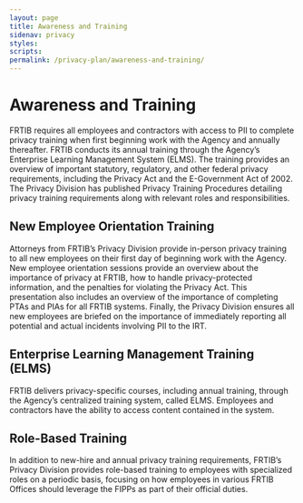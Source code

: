 ```yaml
---
layout: page
title: Awareness and Training
sidenav: privacy
styles:
scripts:
permalink: /privacy-plan/awareness-and-training/
---
```

# Awareness and Training

FRTIB requires all employees and contractors with access to PII to complete privacy training when first beginning work with the Agency and annually thereafter. FRTIB conducts its annual training through the Agency’s Enterprise Learning Management System (ELMS). The training provides an overview of important statutory, regulatory, and other federal privacy requirements, including the Privacy Act and the E-Government Act of 2002.  The Privacy Division has published Privacy Training Procedures detailing privacy training requirements along with relevant roles and responsibilities.  

## New Employee Orientation Training

Attorneys from FRTIB’s Privacy Division provide in-person privacy training to all new employees on their first day of beginning work with the Agency. New employee orientation sessions provide an overview about the importance of privacy at FRTIB, how to handle privacy-protected information, and the penalties for violating the Privacy Act. This presentation also includes an overview of the importance of completing PTAs and PIAs for all FRTIB systems. Finally, the Privacy Division ensures all new employees are briefed on the importance of immediately reporting all potential and actual incidents involving PII to the IRT.

## Enterprise Learning Management Training (ELMS)

FRTIB delivers privacy-specific courses, including annual training, through the Agency’s centralized training system, called ELMS. Employees and contractors have the ability to access content contained in the system.  

## Role-Based Training

In addition to new-hire and annual privacy training requirements, FRTIB’s Privacy Division provides role-based training to employees with specialized roles on a periodic basis, focusing on how employees in various FRTIB Offices should leverage the FIPPs as part of their official duties.

<!-- CONTENT END -->
